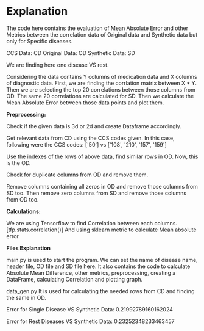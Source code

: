 # Explanation


The code here contains the evaluation of Mean Absolute Error and other Metrics between the correlation data of Original data and Synthetic data but only for Specific diseases.

CCS Data: CD
Original Data: OD
Synthetic Data: SD

We are finding here one disease VS rest.

Considering the data contains Y columns of medication data and X columns of diagnostic data. First, we are finding the corrlation matrix between X * Y.
Then we are selecting the top 20 correlations between those columns from OD. 
The same 20 correlations are calculated for SD.
Then we calculate the Mean Absolute Error between those data points and plot them.

**Preprocessing:**

Check if the given data is 3d or 2d and create Dataframe accordingly.

Get relevant data from CD using the CCS codes given. In this case, following were the CCS codes: ['50'] vs ['108', '210', '157', '159']

Use the indexes of the rows of above data, find similar rows in OD. Now, this is the OD. 

Check for duplicate columns from OD and remove them.

Remove columns containing all zeros in OD and remove those columns from SD too.
Then remove zero columns from SD and remove those columns from OD too.

**Calculations:**

We are using Tensorflow to find Correlation between each columns. [tfp.stats.correlation()]
And using sklearn metric to calculate Mean absolute error.

**Files Explanation**

main.py is used to start the program. We can set the name of disease name, header file, OD file and SD file here. It also contains the code to calculate Absolute Mean Difference, other metrics, preprocessing, creating a DataFrame, calculating Correlation and plotting graph.

data_gen.py It is used for calculating the needed rows from CD and finding the same in OD.

Error for Single Disease VS Synthetic Data: 0.21992789160162024

Error for Rest Diseases VS Synthetic Data: 0.23252348233463457




